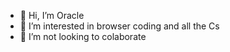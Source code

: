 - 👋 Hi, I’m Oracle
- 👀 I’m interested in browser coding and all the Cs
- 💞️ I’m not looking to colaborate

<!---
USER-NAME12/USER-NAME12 is a ✨ special ✨ repository because its `README.md` (this file) appears on your GitHub profile.
You can click the Preview link to take a look at your changes.
--->
